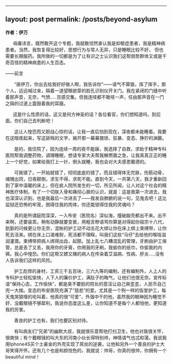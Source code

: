 
---
layout: post
permalink: /posts/beyond-asylum
---

**作者：伊万**

      毋庸讳言，既然敢开这个专题，我就敢坦然承认我是抑郁症患者，我是精神病患者。当然，我恢复得比较好，思想行为与常人无异，只是睡眠比较不好， 但也需要长期服药。我所做的一切都是为了让有识之士认识我们这帮弱势群体又或是千奇百怪的精神病患的人生百态。  

——前言  

       “唐伊万，你出去给我好好做人啊，我告诉你”——语气不算狠，挥了挥手，那个人，远远喊过来，隔着一道望眼欲穿的脸孔识别仪开关门。我在紧闭的门缝中听着那声音，无奈，气愤.....百感交集。但我连吱都不敢吱一声，任由那声音在一门之隔的过道上震鼓着我的耳膜。  

      这是什么性质的话，这又是何方神圣的话？各位看官，你们想知道吗，到后面，你们自己去判断吧！  

       这让人惶恐而又胆战心惊的话，让我一直后怕到现在，深夜都未能睡着。我要在这暗夜起来，写这舔殇的文字，揭开那一幕幕猥琐、狂暴、变态、狰狞的渊薮。  

       是的，我住院了，因为连续一周的夜不能寐，我选择了自救，求助于精神专科医院帮我调整药物，调理睡眠，想请专家大夫帮我解燃眉之急，让我真真正正的睡上一个好觉，如果给我打上一针，倒头就睡，我也会对大夫感恩戴德的。  

       可我错了，一开始就错了，彻彻底底的错了。而且错得体无完肤，伤筋动骨，魂魄出窍，日夜颠倒，求生不得，求死不能。直到今天，一共第八天，我才重新回到了家中温暖的床上，但在疯人院所发生的一切，所见所闻，让人对这个社会的精神医疗体制，有了一个切肤入骨和痛彻心扉的认识，就是：这是我第一次进去，我也深深认识到，也是我最后一次进去了——我发自肺腑的说一句，见鬼去吧！这比监狱还恐怖的牢笼，困得住我的肉体，你还能锁得住我的灵魂吗？  

       真的是所谓庭院深深，一入布安（医院名）深似海，撞破脑壳都出不来。出不来啊，还要装乖，稍有动静就要变衰，用粗言秽语骂你算是对得起你祖宗十八代，肮脏的问候更让你无奈，混帐的护工动不动五花大绑让你在床上绑上束缚带，让你死去活来。绑在床上口渴难耐，死活都不理睬，叫我们这些“马仔”去给他的喉咙滋润灌溉。束缚带把病人绑得出血，起脓。加上乱七八糟混乱的管理，牙刷由护工保管，总是丢了又丢，我用你的牙膏，你用我的牙刷，我偷你的纸巾，你偷我的内裤。我心中惶恐。你们这帮又嫖又赌的病人在传染着艾滋病、性病、肝炎.....没有人告诉我们这样的风险。  

       护工彪悍的身材，工资三千五百块，三六九等的编制，还有编制外，人上人的专科护士轻松愉快，人下人的廉价护工，满肚子的晦气，让他们也很无奈。宣传标语“保持心态，工作愉快”，都是臭不要脸的院长的意淫让自己爽歪歪，人民币自己兜一大揣。变态的布安医院充满了“慈悲”的爱。尤其是一个狗一样的饭堂护工，每天鬼哭狼嚎的吼叫着，他真的很“可爱”，外强中干的他，虽然我的眼神因为睡觉不好、没戴眼镜不够犀利，我说你态度这么差，让你知道不是每个人都怕他，更知道我的厉害。  

       善良的护工也有，我们也要区别对待。  

       有叫病友们“兄弟”的幽默大叔，我就很乐意帮他打扫卫生，他也对我很关怀，很爽快；有个戴眼镜的叫大东的河南小伙长得特别帅，神情语气也忒和蔼，我说我用Iphone4S买个土豪金的外壳实现了屌丝的逆袭，让他和另外一个善良的护士大哥笑得开怀。还有几个也是和颜悦色的，我就说：帅哥，你真的很帅，你拥有一个beautiful mind！

